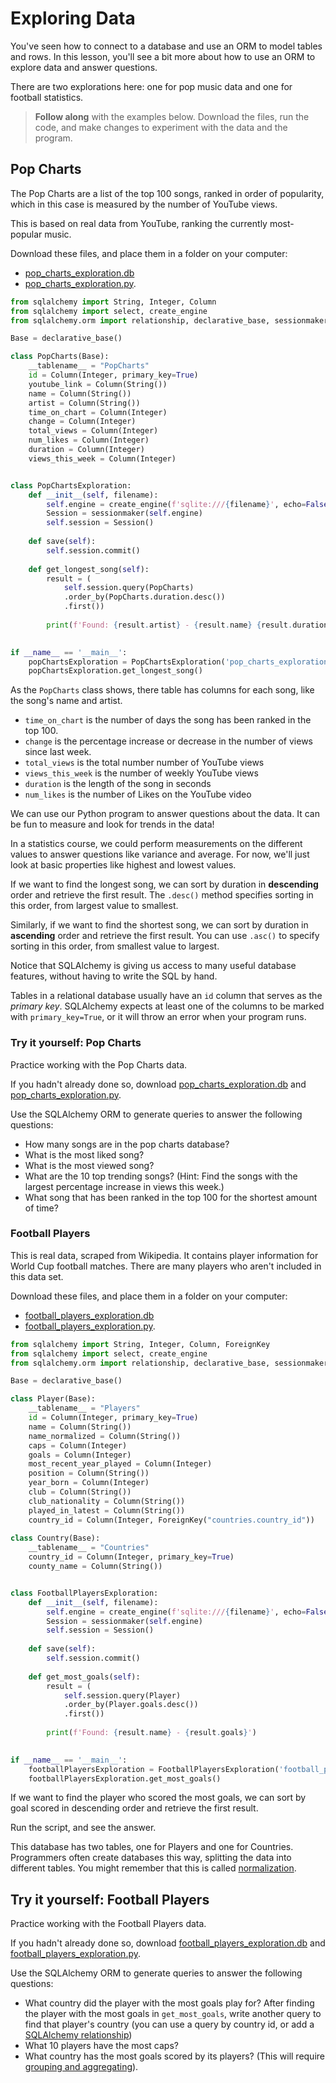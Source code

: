# Exploring Data

You've seen how to connect to a database and use an ORM to model tables and rows. In this lesson, you'll see a bit more about how to use an ORM to explore data and answer questions.

There are two explorations here: one for pop music data and one for football statistics.

> **Follow along** with the examples below. Download the files, run the code, and make changes to experiment with the data and the program.

## Pop Charts

The Pop Charts are a list of the top 100 songs, ranked in order of popularity, which in this case is measured by the number of YouTube views.

This is based on real data from YouTube, ranking the currently most-popular music.

Download these files, and place them in a folder on your computer: 
- [pop_charts_exploration.db](https://github.com/kibo-programming-2-jan-23/walkthroughs/blob/main/db-and-vis/pop-charts/pop_charts_exploration.db)
- [pop_charts_exploration.py](https://github.com/kibo-programming-2-jan-23/walkthroughs/blob/main/db-and-vis/pop-charts/pop_charts_exploration.py).

```python
from sqlalchemy import String, Integer, Column
from sqlalchemy import select, create_engine
from sqlalchemy.orm import relationship, declarative_base, sessionmaker

Base = declarative_base()

class PopCharts(Base):
    __tablename__ = "PopCharts"
    id = Column(Integer, primary_key=True)
    youtube_link = Column(String())
    name = Column(String())
    artist = Column(String())
    time_on_chart = Column(Integer)
    change = Column(Integer)
    total_views = Column(Integer)
    num_likes = Column(Integer)
    duration = Column(Integer)
    views_this_week = Column(Integer)


class PopChartsExploration:
    def __init__(self, filename):
        self.engine = create_engine(f'sqlite:///{filename}', echo=False)
        Session = sessionmaker(self.engine)
        self.session = Session()
    
    def save(self):
        self.session.commit()
            
    def get_longest_song(self):
        result = (
            self.session.query(PopCharts)
            .order_by(PopCharts.duration.desc())
            .first())
            
        print(f'Found: {result.artist} - {result.name} {result.duration}')
        

if __name__ == '__main__':
    popChartsExploration = PopChartsExploration('pop_charts_exploration.db')
    popChartsExploration.get_longest_song()
```


As the `PopCharts` class shows, there table has columns for each song, like the song's name and artist. 

* `time_on_chart` is the number of days the song has been ranked in the top 100. 
* `change` is the percentage increase or decrease in the number of views since last week.
* `total_views` is the total number number of YouTube views
* `views_this_week` is the number of weekly YouTube views
* `duration` is the length of the song in seconds
* `num_likes` is the number of Likes on the YouTube video

We can use our Python program to answer questions about the data. It can be fun to measure and look for trends in the data!

In a statistics course, we could perform measurements on the different values to answer questions like variance and average. For now, we'll just look at basic properties like highest and lowest values.

If we want to find the longest song, we can sort by duration in **descending** order and retrieve the first result. The `.desc()` method specifies sorting in this order, from largest value to smallest.

Similarly, if we want to find the shortest song, we can sort by duration in **ascending** order and retrieve the first result. You can use `.asc()` to specify sorting in this order, from smallest value to largest.

Notice that SQLAlchemy is giving us access to many useful database features, without having to write the SQL by hand.

Tables in a relational database usually have an `id` column that serves as the *primary key*. SQLAlchemy expects at least one of the columns to be marked with `primary_key=True`, or it will throw an error when your program runs.

### Try it yourself: Pop Charts 

Practice working with the Pop Charts data.

If you hadn't already done so, download [pop_charts_exploration.db](https://github.com/kibo-programming-2-jan-23/walkthroughs/blob/main/db-and-vis/pop-charts/pop_charts_exploration.db) and [pop_charts_exploration.py](https://github.com/kibo-programming-2-jan-23/walkthroughs/blob/main/db-and-vis/pop-charts/pop_charts_exploration.py).

Use the SQLAlchemy ORM to generate queries to answer the following questions:

* How many songs are in the pop charts database?
* What is the most liked song?
* What is the most viewed song?
* What are the 10 top trending songs? (Hint: Find the songs with the largest percentage increase in views this week.)
* What song that has been ranked in the top 100 for the shortest amount of time?

### Football Players

This is real data, scraped from Wikipedia. It contains player information for World Cup football matches. There are many players who aren't included in this data set.

Download these files, and place them in a folder on your computer: 
- [football_players_exploration.db](https://github.com/kibo-programming-2-jan-23/walkthroughs/blob/main/db-and-vis/football/football_players_exploration.db)
- [football_players_exploration.py](https://github.com/kibo-programming-2-jan-23/walkthroughs/blob/main/db-and-vis/football/football_players_exploration.py).

```python
from sqlalchemy import String, Integer, Column, ForeignKey
from sqlalchemy import select, create_engine
from sqlalchemy.orm import relationship, declarative_base, sessionmaker

Base = declarative_base()

class Player(Base):
    __tablename__ = "Players"
    id = Column(Integer, primary_key=True)
    name = Column(String())
    name_normalized = Column(String())
    caps = Column(Integer)
    goals = Column(Integer)
    most_recent_year_played = Column(Integer)
    position = Column(String())
    year_born = Column(Integer)
    club = Column(String())
    club_nationality = Column(String())
    played_in_latest = Column(String())
    country_id = Column(Integer, ForeignKey("countries.country_id"))
    
class Country(Base):
    __tablename__ = "Countries"
    country_id = Column(Integer, primary_key=True)
    county_name = Column(String())


class FootballPlayersExploration:
    def __init__(self, filename):
        self.engine = create_engine(f'sqlite:///{filename}', echo=False)
        Session = sessionmaker(self.engine)
        self.session = Session()
    
    def save(self):
        self.session.commit()
            
    def get_most_goals(self):
        result = (
            self.session.query(Player)
            .order_by(Player.goals.desc())
            .first())
            
        print(f'Found: {result.name} - {result.goals}')
        

if __name__ == '__main__':
    footballPlayersExploration = FootballPlayersExploration('football_players_exploration.db')
    footballPlayersExploration.get_most_goals()
```

If we want to find the player who scored the most goals, we can sort by goal scored in descending order and retrieve the first result.

Run the script, and see the answer. 

This database has two tables, one for Players and one for Countries. Programmers often create databases this way, splitting the data into different tables. You might remember that this is called [normalization](https://web-app-development.vercel.app/lessons/data-modeling/relations-and-normalization.html).

## Try it yourself: Football Players

Practice working with the Football Players data.

If you hadn't already done so, download [football_players_exploration.db](https://github.com/kibo-programming-2-jan-23/walkthroughs/blob/main/db-and-vis/football/football_players_exploration.db) and [football_players_exploration.py](https://github.com/kibo-programming-2-jan-23/walkthroughs/blob/main/db-and-vis/football/football_players_exploration.py).

Use the SQLAlchemy ORM to generate queries to answer the following questions:

* What country did the player with the most goals play for? After finding the player with the most goals in `get_most_goals`, write another query to find that player's country (you can use a query by country id, or add a [SQLAlchemy relationship](https://docs.sqlalchemy.org/en/14/tutorial/orm_related_objects.html#tutorial-orm-related-objects))
* What 10 players have the most caps?
* What country has the most goals scored by its players? (This will require [grouping and aggregating](https://docs.sqlalchemy.org/en/20/tutorial/data_select.html#aggregate-functions-with-group-by-having)).
